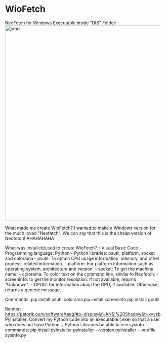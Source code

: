 # WioFetch
 NeoFetch for Windows
 Executable inside "DIS" Folder!
<img width="635" alt="cmd " src="https://github.com/user-attachments/assets/7a8cbc31-f91a-4424-a620-16b683b93a8b">

 What made me create WioFetch?
	I wanted to make a Windows version for the much loved "Neofetch". We can say that this is the cheap version of Neofetch! AHAHAHAHA
	
What was installed/used to create WioFetch?
		- Visual Basic Code 
		- Programming language: Python
		- Python libraries: psutil, platform, socket and colorama
							- psutil: To obtain CPU usage information, memory, and other process-related information.
							- platform: For platform information such as operating system, architecture and version.
							- socket: To get the machine name.
							- colorama: To color text on the command line, similar to Neofetch.
							- screeninfo: to get the monitor resolution. If not available, returns "Unknown".
							- GPUtil: for information about the GPU, if available. Otherwise, returns a generic message.
									
Commands: pip install psutil colorama
										pip install screeninfo
										pip install gputil

Banner: https://patorjk.com/software/taag/#p=display&f=ANSI%20Shadow&t=xvvsb
PyInstaller: Convert my Python code into an executable (.exe) so that a user who does not have Python + Python Libraries be able to use sysinfo.
								    commands: pip install pyinstaller
										  pyinstaller --version
										  pyinstaller --onefile sysinfo.py
